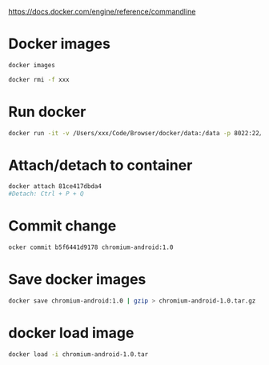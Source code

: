 https://docs.docker.com/engine/reference/commandline

# Docker images

```bash
docker images
```


```bash
docker rmi -f xxx
```

# Run docker

```bash
docker run -it -v /Users/xxx/Code/Browser/docker/data:/data -p 8022:22/tcp -p 8080:80/tcp chromium-android:1.0
```

# Attach/detach to container

```bash
docker attach 81ce417dbda4
#Detach: Ctrl + P + Q
```

# Commit change

```bash
ocker commit b5f6441d9178 chromium-android:1.0
```

# Save docker images

```bash
docker save chromium-android:1.0 | gzip > chromium-android-1.0.tar.gz
```

# docker load image

```bash
docker load -i chromium-android-1.0.tar
```
